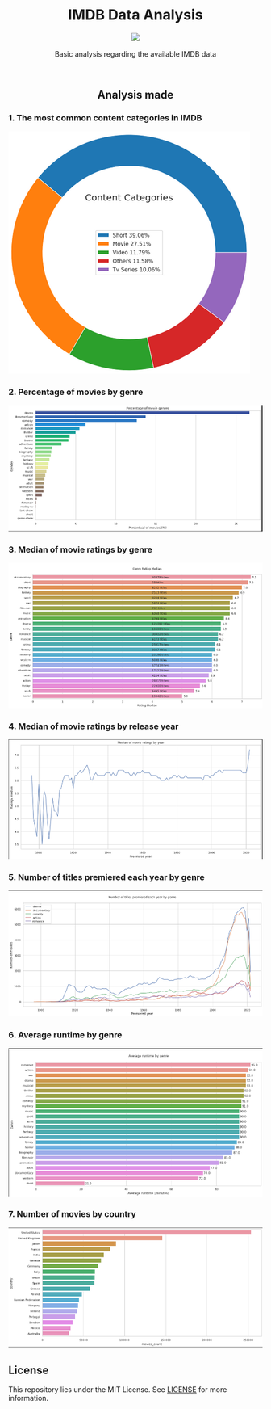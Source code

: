 <h1 align="center">IMDB Data Analysis</h1>
<p align="center"><img src="https://img.shields.io/badge/License-MIT-yellow.svg" /></p>

<p align="center">Basic analysis regarding the available IMDB data</p>
<br/>

<h2 align="center">Analysis made</h2>

### 1. The most common content categories in IMDB
![Most common content categories analysis plot](images/1st-analysis.png)

### 2. Percentage of movies by genre
![Percentage of movies per genre analysis plot](images/2nd-analysis.png)

### 3. Median of movie ratings by genre
![Median of movie ratings by genre analysis plot](images/3rd-analysis.png)

### 4. Median of movie ratings by release year
![Median of movie ratings by release year plot](images/4th-analysis.png)

### 5. Number of titles premiered each year by genre
![Number of titles premiered each year by genre plot](images/5th-analysis.png)

### 6. Average runtime by genre
![Average runtime by genre plot ](images/6th-analysis.png)

### 7. Number of movies by country
![Number of movies by country plot](images/7th-analysis.png)

<h2>License</h2>
This repository lies under the MIT License. See <a href="https://github.com/Mr0l3/imdb-data-analysis/blob/main/LICENSE">LICENSE</a> for more information.
